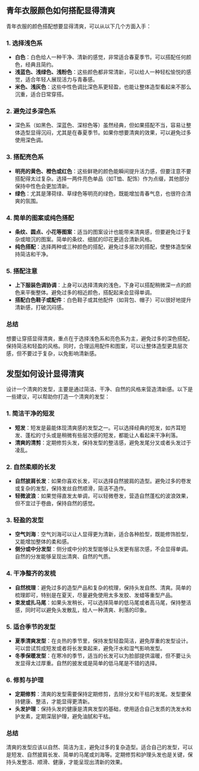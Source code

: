 ## 青年衣服颜色如何搭配显得清爽

 
青年衣服的颜色搭配想要显得清爽，可以从以下几个方面入手：

### 1. **选择浅色系**
   - **白色**：白色给人一种干净、清新的感觉，非常适合春夏季节。可以搭配任何颜色，经典且简约。
   - **浅蓝色、浅绿色、浅粉色**：这些颜色都非常清新，可以给人一种轻松愉悦的感觉，适合年轻人展现活力与青春感。
   - **米色、浅灰色**：这些中性色调比深色系更轻盈，也能让整体造型看起来不那么沉重，适合日常穿搭。

### 2. **避免过多深色系**
   - 深色系（如黑色、深蓝色、深棕色等）虽然经典，但如果搭配不当，容易让整体造型显得沉闷，尤其是在春夏季节。如果你想要清爽的效果，可以避免过多使用深色调。

### 3. **搭配亮色系**
   - **明亮的黄色、橙色或红色**：这些鲜艳的颜色能瞬间提升活力感，但要注意不要搭配得太过复杂。选择一两件亮色单品（如T恤、配饰）作为点缀，其他部分保持中性色会更加清新。
   - **绿色**：尤其是薄荷绿、草绿色等明亮的绿色，既能增加青春气息，也很符合清爽的氛围。

### 4. **简单的图案或纯色搭配**
   - **条纹、圆点、小花等图案**：适当的图案设计也能带来清爽感，但要避免过于复杂或暗沉的图案。简单的条纹、细腻的印花更适合清新风格。
   - **纯色搭配**：选择两种或三种颜色的搭配，避免过多层次的搭配，使整体造型保持简洁和干净。

### 5. **搭配注意**
   - **上下服装色调协调**：上身可以选择清爽的浅色，下身可以搭配稍微深一点的颜色来平衡整体。避免过多的相近颜色，搭配起来会显得单调。
   - **搭配白色鞋子或配件**：白色鞋子或其他配件（如背包、帽子）可以很好地提升清新感，打破沉闷感。

### 总结
想要让穿搭显得清爽，重点在于选择浅色系和亮色系为主，避免过多的深色搭配，保持简洁和轻盈的风格。同时，合理运用配件和图案，可以让整体造型更具层次感，但不要过于复杂，以免影响清新感。


## 发型如何设计显得清爽

 
设计一个清爽的发型，主要是通过简洁、干净、自然的风格来营造清新感。以下是一些建议，可以帮助你打造一个清爽的发型：

### 1. **简洁干净的短发**
   - **短发**：短发是最能体现清爽感的发型之一。可以选择经典的短发，如齐耳短发、蓬松的寸头或是稍微有些层次感的短发，都能让人看起来干净利落。
   - **清爽的清剪**：定期修剪头发，保持发型的整洁感，避免发尾分叉或者头发过于凌乱。

### 2. **自然柔顺的长发**
   - **自然披肩长发**：如果你喜欢长发，可以选择自然披肩的造型。避免过多的卷发或复杂的发型，保持发丝自然顺滑，简洁不造作。
   - **轻微波浪**：如果觉得直发太单调，可以轻微卷发，营造自然蓬松的波浪效果，但不宜过于卷曲，保持自然的感觉。

### 3. **轻盈的发型**
   - **空气刘海**：空气刘海可以让人显得更为清新，适合各种脸型，既能修饰脸型，又能增加整体的柔和感。
   - **侧分或中分发型**：侧分或中分的发型能够让头发更有层次感，不会显得单调。自然的分发能够呈现出清爽、自然的气质。

### 4. **干净整齐的发梳**
   - **自然梳理**：避免过多的造型产品和复杂的梳理，保持头发自然、清爽。简单的梳理即可，特别是在夏天，尽量避免使用太多发胶、发蜡等重型产品。
   - **束发或扎马尾**：如果头发稍长，可以选择简单的低马尾或者高马尾，保持整洁感，同时可以避免头发散乱，给人一种清爽、利落的印象。

### 5. **适合季节的发型**
   - **夏季清爽发型**：在炎热的季节里，保持发型轻盈简洁，避免厚重的发型设计。可以尝试剪成短发或者将长发束起来，避免汗水和湿气影响发型。
   - **冬季保暖发型**：在寒冷的季节，适当的长发可以为脸部提供温暖，但不要让头发显得太过厚重。自然的披发或是简单的低马尾是不错的选择。

### 6. **修剪与护理**
   - **定期修剪**：清爽的发型需要保持定期修剪，去除分叉和干枯的发尾。发型要保持健康、整洁，才能显得更清新。
   - **头发护理**：保持头发的健康是清爽发型的基础，使用适合自己发质的洗发水和护发素，定期深层护理，避免油腻和干枯。

### 总结
清爽的发型应该以自然、简洁为主，避免过多的复杂造型。适合自己的发型，可以是短发、自然披肩长发、简单的马尾或刘海等。定期修剪和护理头发也是关键，保持头发整洁、顺滑、健康，才能呈现出清新的效果。